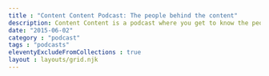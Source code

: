 ```yaml
---
title : "Content Content Podcast: The people behind the content"
description: Content Content is a podcast where you get to know the people behind the content. We interview professionals in technical communication, content strategy, content marketing, information architecture, and others who create, organize, and maintain content online.
date: "2015-06-02"
category : "podcast"
tags : "podcasts"
eleventyExcludeFromCollections : true
layout : layouts/grid.njk
---
```


